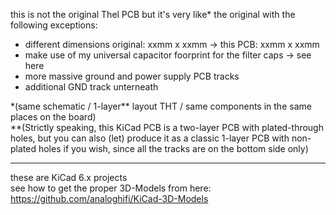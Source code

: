 this is not the original Thel PCB but it's very like\* the original with the following exceptions:  
* different dimensions original: xxmm x xxmm -> this PCB: xxmm x xxmm
* make use of my universal capacitor foorprint for the filter caps -> see here   
* more massive ground and power supply PCB tracks  
* additional GND track unterneath  
  
\*(same schematic / 1-layer\** layout THT / same components in the same places on the board)  
\**(Strictly speaking, this KiCad PCB is a two-layer PCB with plated-through holes, but you can also (let) produce it as a classic 1-layer PCB with non-plated holes if you wish, since all the tracks are on the bottom side only)  
  
----  
  
these are KiCad 6.x projects  
see how to get the proper 3D-Models from here: https://github.com/analoghifi/KiCad-3D-Models


